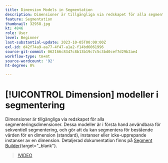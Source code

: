 ```yaml
---
title: Dimension Models in Segmentation
description: Dimensioner är tillgängliga via redskapet för alla segmenteringsdimensioner. Dessa modeller är i första hand användbara för sekventiell segmentering, och gör att du kan segmentera för bestående värden för en dimension (standard), instanser eller icke-upprepande instanser av en dimension.
feature: Segmentation
thumbnail: 32958.jpg
kt: 4846
role: User
level: Beginner
last-substantial-update: 2023-10-05T00:00:00Z
exl-id: d42f74a9-aa77-4f47-a1a2-f14bd6061996
source-git-commit: 062166c8347c8b13b19c7c5c3bd0cef7d29b2ae4
workflow-type: tm+mt
source-wordcount: '92'
ht-degree: 0%

---
```


# [!UICONTROL Dimension] modeller i segmentering

Dimensioner är tillgängliga via redskapet för alla segmenteringsdimensioner. Dessa modeller är i första hand användbara för sekventiell segmentering, och gör att du kan segmentera för bestående värden för en dimension (standard), instanser eller icke-upprepande instanser av en dimension. Detaljerad dokumentation finns på [Segment Builder](https://experienceleague.adobe.com/docs/analytics/components/segmentation/segmentation-workflow/seg-build.html?lang=sv-SE){target="_blank"}.

>[!VIDEO](https://video.tv.adobe.com/v/32958/?quality=12&learn=on)
